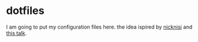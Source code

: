 # dotfiles
I am going to put my configuration files here. the idea ispired by [nicknisi](https://github.com/nicknisi) and [this talk](https://www.youtube.com/watch?v=5r6yzFEXajQ).
